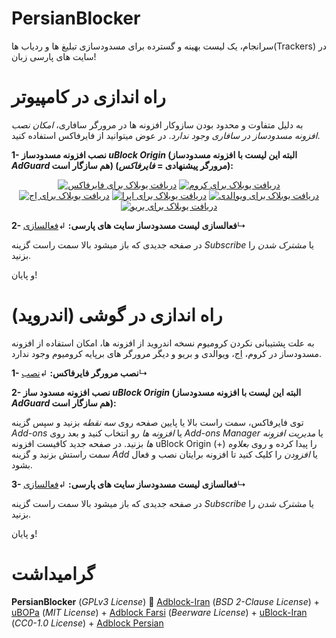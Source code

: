 # PersianBlocker
سرانجام، یک لیست بهینه و گسترده برای مسدودسازی تبلیغ ها و ردیاب ها(Trackers) در سایت های پارسی زبان!

# راه اندازی در کامپیوتر

به دلیل متفاوت و محدود بودن سازوکار افزونه ها در مرورگر سافاری، _امکان نصب افزونه مسدودساز در سافاری وجود ندارد_. در عوض میتوانید از فایرفاکس استفاده کنید.

**1- نصب افزونه مسدودساز _uBlock Origin_ (البته این لیست با افزونه مسدودساز _AdGuard_ هم سازگار است) (مرورگر پیشنهادی = _فایرفاکس_):**
<p align="center">
<a href="https://addons.mozilla.org/firefox/addon/ublock-origin/"><img src="https://user-images.githubusercontent.com/17685483/170959265-af22fbb6-6c9d-4c1a-8682-da9558721ef2.png" alt="دریافت یوبلاک برای فایرفاکس"></a> 
<a href="https://chrome.google.com/webstore/detail/ublock-origin/cjpalhdlnbpafiamejdnhcphjbkeiagm"><img src="https://user-images.githubusercontent.com/17685483/170962263-84d195d9-b32c-49f3-bda6-e2916be5ee95.png" alt="دریافت یوبلاک برای کروم"></a>
<a href="https://microsoftedge.microsoft.com/addons/detail/ublock-origin/odfafepnkmbhccpbejgmiehpchacaeak"><img src="https://user-images.githubusercontent.com/17685483/170964183-680afb88-5f66-4ede-9464-6c7c0650d048.png" alt="دریافت یوبلاک برای اِج"></a>
<a href="https://addons.opera.com/extensions/details/ublock/"><img src="https://user-images.githubusercontent.com/17685483/170959875-c82358a9-e6b1-4371-97a8-f23090053359.png" alt="دریافت یوبلاک برای اپرا"></a>
<a href="https://chrome.google.com/webstore/detail/ublock-origin/cjpalhdlnbpafiamejdnhcphjbkeiagm"><img src="https://user-images.githubusercontent.com/17685483/170963855-3025a12b-1754-4a01-ae55-47247ec61fdd.png" alt="دریافت یوبلاک برای ویوالدی"></a>
<a href="https://chrome.google.com/webstore/detail/ublock-origin/cjpalhdlnbpafiamejdnhcphjbkeiagm"><img src="https://user-images.githubusercontent.com/17685483/170964793-b29a045f-f441-41c1-b06b-622614d425cf.png" alt="دریافت یوبلاک برای بریو"></a>
</p>

**2- فعالسازی لیست مسدودساز سایت های پارسی:** ↲[فعالسازی](https://subscribe.adblockplus.org/?location=https://raw.githubusercontent.com/MasterKia/PersianBlocker/main/PersianBlocker.txt&title=PersianBlocker)↳

در صفحه جدیدی که باز میشود بالا سمت راست گزینه _Subscribe_ یا _مشترک شدن_ را بزنید. 

و پایان!


# راه اندازی در گوشی (اندروید)
به علت پشتیبانی نکردن کرومیوم نسخه اندروید از افزونه ها، امکان استفاده از افزونه مسدودساز در کروم، اِج، ویوالدی و بریو و دیگر مرورگر های برپایه کرومیوم وجود ندارد.

**1- نصب مرورگر فایرفاکس:** ↲[نصب](https://play.google.com/store/apps/details?id=org.mozilla.firefox)↳

**2- نصب افزونه مسدود ساز _uBlock Origin_ (البته این لیست با افزونه مسدودساز _AdGuard_ هم سازگار است):**

توی فایرفاکس، سمت راست بالا یا پایین صفحه روی _سه نقطه_ بزنید و سپس گزینه _Add-ons_ یا _افزونه ها_ رو انتخاب کنید و بعد روی _Add-ons Manager_ یا _مدیریت افزونه ها_ بزنید. در صفحه جدید کافیست افزونه uBlock Origin را پیدا کرده و روی _بعلاوه_ (+) سمت راستش بزنید و گزینه _Add_ یا _افزودن_ را کلیک کنید تا افزونه برایتان نصب و فعال بشود.

**3- فعالسازی لیست مسدودساز سایت های پارسی:** ↲[فعالسازی](https://subscribe.adblockplus.org/?location=https://raw.githubusercontent.com/MasterKia/PersianBlocker/main/PersianBlocker.txt&title=PersianBlocker)↳

در صفحه جدیدی که باز میشود بالا سمت راست گزینه _Subscribe_ یا _مشترک شدن_ را بزنید. 

و پایان!

 # گرامیداشت
**PersianBlocker** (_GPLv3 License_) 🤝 [Adblock-Iran](https://github.com/farrokhi/adblock-iran) (_BSD 2-Clause License_) + [uBOPa](https://github.com/nimasaj/uBOPa/) (_MIT License_) + [Adblock Farsi](https://github.com/SlashArash/adblockfa) (_Beerware License_) + [uBlock-Iran](https://github.com/mboveiri/ublock-iran) (_CC0-1.0 License_) + [Adblock Persian](https://ideone.com/K452p)
